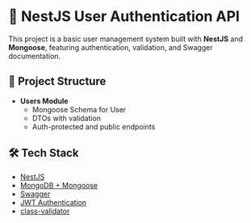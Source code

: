 # 🧪 NestJS User Authentication API

This project is a basic user management system built with **NestJS** and **Mongoose**, featuring authentication, validation, and Swagger documentation.

## 📁 Project Structure

- **Users Module**
  - Mongoose Schema for User
  - DTOs with validation
  - Auth-protected and public endpoints

## 🛠️ Tech Stack

- [NestJS](https://nestjs.com/)
- [MongoDB + Mongoose](https://mongoosejs.com/)
- [Swagger](https://swagger.io/)
- [JWT Authentication](https://jwt.io/)
- [class-validator](https://github.com/typestack/class-validator)
